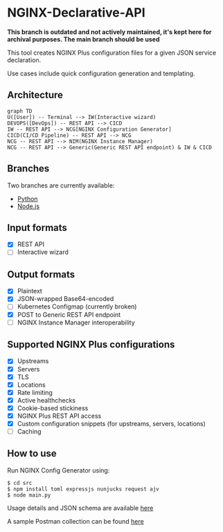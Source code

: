# NGINX-Declarative-API

**This branch is outdated and not actively maintained, it's kept here for archival purposes. The main branch should be used**

This tool creates NGINX Plus configuration files for a given JSON service declaration.

Use cases include quick configuration generation and templating.

## Architecture

```mermaid
graph TD
U([User]) -- Terminal --> IW(Interactive wizard)
DEVOPS([DevOps]) -- REST API --> CICD
IW -- REST API --> NCG[NGINX Configuration Generator]
CICD(CI/CD Pipeline) -- REST API --> NCG
NCG -- REST API --> NIM(NGINX Instance Manager)
NCG -- REST API --> Generic(Generic REST API endpoint) & IW & CICD
```

## Branches

Two branches are currently available:

- [Python](https://github.com/fabriziofiorucci/NGINX-Config-Generator/tree/main)
- [Node.js](https://github.com/fabriziofiorucci/NGINX-Config-Generator/tree/nodejs)

## Input formats

- [X] REST API
- [ ] Interactive wizard

## Output formats

- [X] Plaintext
- [X] JSON-wrapped Base64-encoded
- [ ] Kubernetes Configmap (currently broken)
- [X] POST to Generic REST API endpoint
- [ ] NGINX Instance Manager interoperability
  
## Supported NGINX Plus configurations

- [X] Upstreams
- [X] Servers
- [X] TLS
- [X] Locations
- [X] Rate limiting
- [X] Active healthchecks
- [X] Cookie-based stickiness
- [X] NGINX Plus REST API access
- [X] Custom configuration snippets (for upstreams, servers, locations)
- [ ] Caching

## How to use

Run NGINX Config Generator using:

```buildoutcfg
$ cd src
$ npm install toml expressjs nunjucks request ajv
$ node main.py
```

Usage details and JSON schema are available [here](/USAGE.md)

A sample Postman collection can be found [here](/postman)
